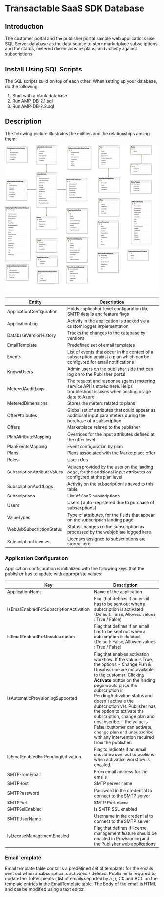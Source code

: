 # Transactable SaaS SDK Database

## Introduction

The customer portal and the publisher portal sample web applications use SQL Server database as the data source to store marketplace subscriptions and the status, metered dimensions by plans, and activity against subscriptions.

## Install Using SQL Scripts

The SQL scripts build on top of each other. When setting up your database, do the following.

1. Start with a blank database
2. Run AMP-DB-2.1.sql
3. Run AMP-DB-2.2.sql

## Description

The following picture illustrates the entities and the relationships among them:

![Entities and relationships](../../docs/images/amp-saas-db.png)

| Entity | Description |
| --- | --- |  
| ApplicationConfiguration | Holds application level configuration like SMTP details and feature flags |
| ApplicationLog | Activity in the application is tracked via a custom logger implementation |
| DatabaseVersionHistory | Tracks the changes to the database by versions |
| EmailTemplate | Predefined set of email templates |
| Events | List of events that occur in the context of a subscription against a plan which can be configured for email notifications |
| KnownUsers | Admin users on the publisher side that can log on to the Publisher portal|
| MeteredAuditLogs | The request and response against metering service API is stored here. Helps troubleshoot issuses when posting usage data to Azure |
| MeteredDimensions  | Stores the meters related to plans |
| OfferAttributes | Global set of attributes that could appear as additional input paramteters during the purchase of a subscription |
| Offers | Marketplace related to the publisher |
| PlanAttributeMapping | Overrides for the input attributes defined at the offer level|
| PlanEventsMapping | Event configuration by plan |
| Plans | Plans associated with the Marketplace offer|
| Roles | User roles |
| SubscriptionAttributeValues | Values provided by the user on the landing page, for the additional input attributes as configured at the plan level |
| SubscriptionAuditLogs | Activity on the subscription is saved to this table |
| Subscriptions | List of SaaS subscriptions
| Users | Users ( auto-registered due to purchase of subscriptions) |
| ValueTypes | Type of attributes, for the fields that appear on the subscription landing page|
| WebJobSubscriptionStatus | Status changes on the subscription as processed by the webjob are logged here |
| SubscriptionLicenses | Licenses assigned to subscriptions are stored here |

### Application Configuration

Application configuration is initialized with the following keys that the publisher has to update with appropriate values:

| Key | Description|
| --- | -- |
| ApplicationName | Name of the application |
| IsEmailEnabledForSubscriptionActivation | Flag that defines if an email has to be sent out when a subscription is activated (Default: False, Allowed values : True / False)|
| IsEmailEnabledForUnsubscription | Flag that defines if an email has to be sent out when a subscription is deleted (Default: False, Allowed values : True / False)|
| IsAutomaticProvisioningSupported | Flag that enables activation workflow. If the value is True, the options - Change Plan & Unsubscribe are not available to the customer. Clicking **Activate** button on the landing page would place the subscription in PendingActivation status and doesn't activate the subscription yet. Publisher has the option to activate the subscription, change plan and unsubscribe. If the value is False, customer can activate, change plan and unsubscribe with any intervention required from the publisher.
| IsEmailEnabledForPendingActivation | Flag to indicate if an email should be sent out to publisher when activation workflow is enabled.
| SMTPFromEmail | From email address for the emails |
| SMTPHost | SMTP server name |
| SMTPPassword | Password in the credential to connect to the SMTP server |
| SMTPPort | SMTP Port name |
| SMTPSslEnabled | Is SMTP SSL enabled |
| SMTPUserName | Username in the credential to connect to the SMTP server |
| IsLicenseManagementEnabled | Flag that defines if license management feature should be enabled in Provisioning and the Publisher web applications |

### EmailTemplate

Email template table contains a predefined set of templates for the emails sent out when a subscription is activated / deleted.
Publisher is required to update the ToRecipients ( list of emails separted by a ;), CC and BCC on the template entries in the EmailTemplate table.
The Body of the email is HTML and can be modified using a text editor.
